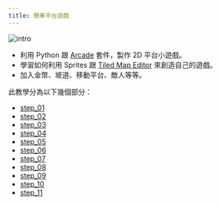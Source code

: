 ```yaml
---
title: 簡單平台遊戲
---
```


![intro](https://raw.githubusercontent.com/pythonarcade/arcade/development/doc/examples/platform_tutorial/intro_screen.png)

- 利用 Python 跟 [Arcade](http://arcade.academy) 套件，製作 2D 平台小遊戲。
- 學習如何利用 Sprites 跟 [Tiled Map Editor](https://www.mapeditor.org/) 來創造自己的遊戲。
- 加入金幣、坡道、移動平台、敵人等等。

此教學分為以下幾個部分：

- [step_01](/game/step-01)
- [step_02](/game/step-02)
- [step_03](/game/step-03)
- [step_04](/game/step-04)
- [step_05](/game/step-05)
- [step_06](/game/step-06)
- [step_07](/game/step-07)
- [step_08](/game/step-08)
- [step_09](/game/step-09)
- [step_10](/game/step-10)
- [step_11](/game/step-11)

